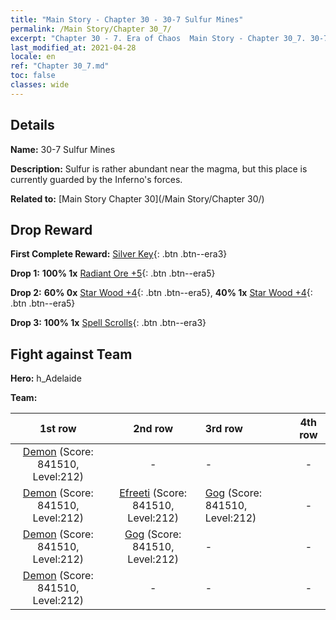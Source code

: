 ```yaml
---
title: "Main Story - Chapter 30 - 30-7 Sulfur Mines"
permalink: /Main Story/Chapter 30_7/
excerpt: "Chapter 30 - 7. Era of Chaos  Main Story - Chapter 30_7. 30-7 Sulfur Mines"
last_modified_at: 2021-04-28
locale: en
ref: "Chapter 30_7.md"
toc: false
classes: wide
---
```


## Details

 **Name:** 30-7 Sulfur Mines

 **Description:** Sulfur is rather abundant near the magma, but this place is currently guarded by the Inferno's forces.

 **Related to:** [Main Story Chapter 30](/Main Story/Chapter 30/)

## Drop Reward

 **First Complete Reward:** [Silver Key](/Items/con_693/){: .btn .btn--era3}

 **Drop 1:** **100% 1x** [Radiant Ore +5](/Items/mat_96/){: .btn .btn--era5}

 **Drop 2:** **60% 0x** [Star Wood +4](/Items/mat_90/){: .btn .btn--era5}, **40% 1x** [Star Wood +4](/Items/mat_90/){: .btn .btn--era5}

 **Drop 3:** **100% 1x** [Spell Scrolls](/Items/con_694/){: .btn .btn--era3}


## Fight against Team
 **Hero:** h_Adelaide

 **Team:**


  | 1st row | 2nd row | 3rd row | 4th row |
  |:----:|:----:|:----|:----:|
  | [Demon](/units/Demon/) (Score: 841510, Level:212)  | - | - | - |
  | [Demon](/units/Demon/) (Score: 841510, Level:212)  | [Efreeti](/units/Efreeti/) (Score: 841510, Level:212)  | [Gog](/units/Gog/) (Score: 841510, Level:212)  | - |
  | [Demon](/units/Demon/) (Score: 841510, Level:212)  | [Gog](/units/Gog/) (Score: 841510, Level:212)  | - | - |
  | [Demon](/units/Demon/) (Score: 841510, Level:212)  | - | - | - |


